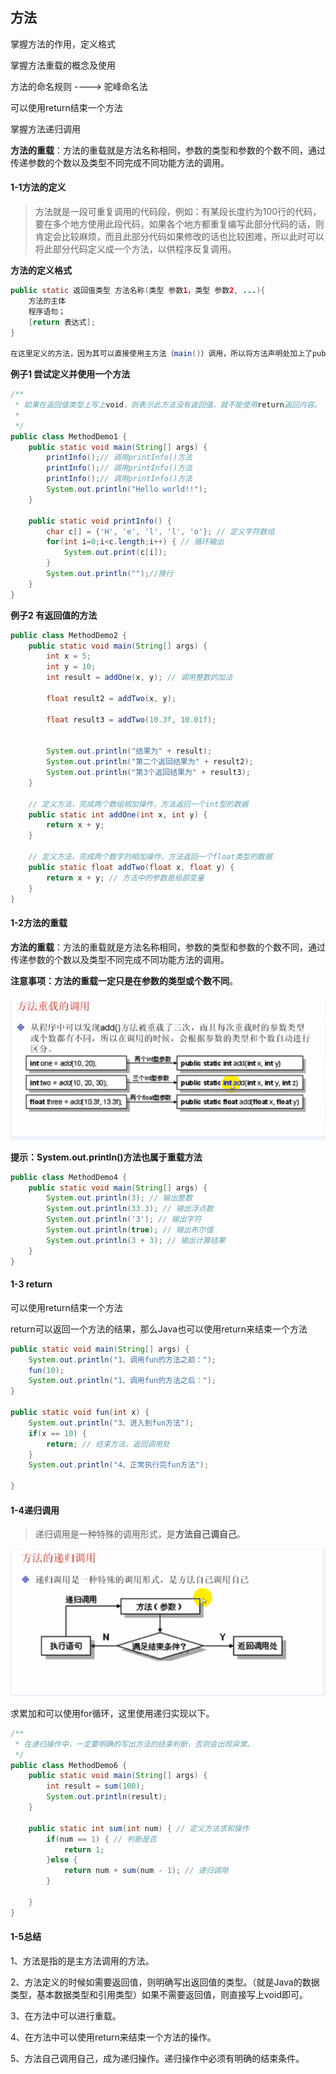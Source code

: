 ## 方法

掌握方法的作用，定义格式

掌握方法重载的概念及使用

方法的命名规则 ----> 驼峰命名法

可以使用return结束一个方法

掌握方法递归调用



**方法的重载**：方法的重载就是方法名称相同，参数的类型和参数的个数不同，通过传递参数的个数以及类型不同完成不同功能方法的调用。





#### 1-1方法的定义

> 方法就是一段可重复调用的代码段，例如：有某段长度约为100行的代码，要在多个地方使用此段代码，如果各个地方都重复编写此部分代码的话，则肯定会比较麻烦，而且此部分代码如果修改的话也比较困难，所以此时可以将此部分代码定义成一个方法，以供程序反复调用。



**方法的定义格式**

```java
public static 返回值类型 方法名称(类型 参数1，类型 参数2, ...){
    方法的主体
    程序语句；
    [return 表达式];
}

在这里定义的方法，因为其可以直接使用主方法（main()）调用，所以将方法声明处加上了public static两个关键字。
```



**例子1 尝试定义并使用一个方法**

```java
/**
 * 如果在返回值类型上写上void，则表示此方法没有返回值，就不能使用return返回内容。
 * 
 */
public class MethodDemo1 {
	public static void main(String[] args) {
		printInfo();// 调用printInfo()方法
		printInfo();// 调用printInfo()方法
		printInfo();// 调用printInfo()方法
		System.out.println("Hello world!!");
	}
	
	public static void printInfo() {
		char c[] = {'H', 'e', 'l', 'l', 'o'}; // 定义字符数组
		for(int i=0;i<c.length;i++) { // 循环输出
			System.out.print(c[i]);
		}
		System.out.println("");//换行
	}
}
```



**例子2 有返回值的方法**

```java
public class MethodDemo2 {
	public static void main(String[] args) {
		int x = 5;
		int y = 10;
		int result = addOne(x, y); // 调用整数的加法
		
		float result2 = addTwo(x, y);
		
		float result3 = addTwo(10.3f, 10.01f);
		
		
		System.out.println("结果为" + result);
		System.out.println("第二个返回结果为" + result2);
		System.out.println("第3个返回结果为" + result3);
	}
	
	// 定义方法，完成两个数组相加操作，方法返回一个int型的数据
	public static int addOne(int x, int y) {
		return x + y;
	}
	
	// 定义方法，完成两个数字的相加操作，方法返回一个float类型的数据
	public static float addTwo(float x, float y) {
		return x + y; // 方法中的参数是局部变量
	}
}
```



#### 1-2方法的重载

**方法的重载**：方法的重载就是方法名称相同，参数的类型和参数的个数不同，通过传递参数的个数以及类型不同完成不同功能方法的调用。

**注意事项：**方法的重载**一定只是在参数的类型或个数不同**。



![image-20191121022057170](img/image-20191121022057170.png)



**提示：System.out.println()方法也属于重载方法**

```java
public class MethodDemo4 {
	public static void main(String[] args) {
		System.out.println(3); // 输出整数
		System.out.println(33.3); // 输出浮点数
		System.out.println('3'); // 输出字符
		System.out.println(true); // 输出布尔值
		System.out.println(3 + 3); // 输出计算结果
	}
}
```



#### 1-3 return

可以使用return结束一个方法

return可以返回一个方法的结果，那么Java也可以使用return来结束一个方法

```java
public static void main(String[] args) {
	System.out.println("1、调用fun的方法之前：");
	fun(10);
	System.out.println("1、调用fun的方法之后：");
}

public static void fun(int x) {
	System.out.println("3、进入到fun方法");
	if(x == 10) {
		return; // 结束方法，返回调用处
	}
	System.out.println("4、正常执行完fun方法");
	
}
```





#### 1-4递归调用

> 递归调用是一种特殊的调用形式，是**方法自己调自己**。



![image-20191121024004976](img/image-20191121024004976.png)



求累加和可以使用for循环，这里使用递归实现以下。

```java
/**
 * 在递归操作中，一定要明确的写出方法的结束判断，否则会出现异常。
 */
public class MethodDemo6 {
	public static void main(String[] args) {
		int result = sum(100);
		System.out.println(result);
	}
	
	public static int sum(int num) { // 定义方法求和操作
		if(num == 1) { // 判断是否
			return 1;
		}else {
			return num + sum(num - 1); // 递归调用
		}
		
	}
}
```



#### 1-5总结

1、方法是指的是主方法调用的方法。

2、方法定义的时候如需要返回值，则明确写出返回值的类型。（就是Java的数据类型，基本数据类型和引用类型）如果不需要返回值，则直接写上void即可。

3、在方法中可以进行重载。

4、在方法中可以使用return来结束一个方法的操作。

5、方法自己调用自己，成为递归操作。递归操作中必须有明确的结束条件。















